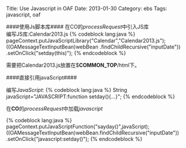 Title: Use Javascript in OAF
Date: 2013-01-30
Category: ebs
Tags: javascript, oaf

####使用Js脚本库####
在CO的*processRequest*中引入JS库  
编写JS库:Calendar2013.js
{% codeblock lang:java %}
pageContext.putJavaScriptLibrary("Calendar","Calendar2013.js"); 
((OAMessageTextInputBean)webBean
.findChildRecursive("inputDate"))
.setOnClick("setday(this)");
{% endcodeblock %}

需要把Calendar2013.js放置在$**COMMON_TOP**/html下。

####直接引用javaScript####

编写*JavaScript*:
{% codeblock lang:java %}
String javaScript="JAVASCRIPT:function setday(){...}";
{% endcodeblock %}

在**CO**的*processRequest*中加载*javascript*

{% codeblock lang:java %}
pageContext.putJavaScriptFunction("sayday()",javaScript);
((OAMessageTextInputBean)webBean.findChildRecursive("inputDate"))
    .setOnClick("javascript:setday()");
{% endcodeblock %}
